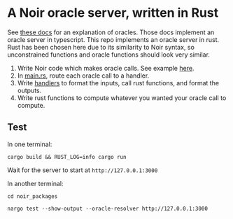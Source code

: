 # A Noir oracle server, written in Rust

See [these docs](https://github.com/noir-lang/noir/blob/jc/update-oracle-how-to/docs/docs/how_to/how-to-oracles.md) for an explanation of oracles. Those docs implement an oracle server in typescript. This repo implements an oracle server in rust. Rust has been chosen here due to its similarity to Noir syntax, so unconstrained functions and oracle functions should look very similar.

1. Write Noir code which makes oracle calls. See example [here](./noir_packages/src/main.nr).
2. In [main.rs](./src/main.rs), route each oracle call to a handler.
3. Write [handlers](./src/handlers.rs) to format the inputs, call rust functions, and format the outputs.
4. Write rust functions to compute whatever you wanted your oracle call to compute.

## Test

In one terminal:

`cargo build && RUST_LOG=info cargo run`

Wait for the server to start at `http://127.0.0.1:3000`

In another terminal:

`cd noir_packages`

`nargo test --show-output --oracle-resolver http://127.0.0.1:3000`
